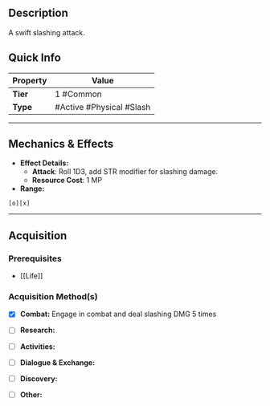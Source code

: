## Description
 A swift slashing attack.

## Quick Info
| Property | Value                    |
| -------- | ------------------------ |
| **Tier** | 1 #Common                |
| **Type** | #Active #Physical #Slash |

---

## Mechanics & Effects
- **Effect Details:**
    - **Attack**: Roll 1D3, add STR modifier for slashing damage.
    - **Resource Cost**: 1 MP
- **Range:**
```
[o][x]
```


---

## Acquisition
### Prerequisites
- [[Life]]

### Acquisition Method(s)
- [x] **Combat:** Engage in combat and deal slashing DMG 5 times 
- [ ] **Research:** 
- [ ] **Activities:** 
- [ ] **Dialogue & Exchange:** 
- [ ] **Discovery:** 
- [ ] **Other:** 

